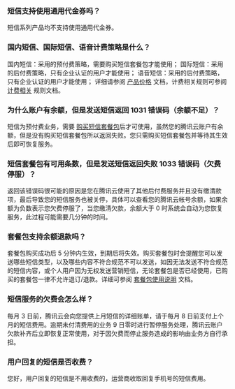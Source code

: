 ### 短信支持使用通用代金券吗？
短信系列产品均不支持使用通用代金券。

### 国内短信、国际短信、语音计费策略是什么？

国内短信：采用的预付费策略，需要购买短信套餐包才能使用；
国际短信：采用的后付费策略，只有企业认证的用户才能使用；
语音短信：采用的后付费策略，只有企业认证的用户才能使用；
详细请参阅 [产品价格](https://cloud.tencent.com/document/product/382/8414) 文档，计费相关规则可参阅 [计费相关](https://cloud.tencent.com/document/product/382/9556) 规则文档。

### 为什么账户有余额，但是发送短信返回 1031 错误码（余额不足）？

短信为预付费业务，需要 [购买短信套餐包](https://cloud.tencent.com/document/product/382/13479)后才可使用，虽然您的腾讯云账户有余额，但是没有购买短信套餐包所以返回失败。您只需购买短信套餐包并等待其生效后即可恢复服务。

### 短信套餐包有可用条数，但是发送短信返回失败 1033 错误码（欠费停服）？

返回该错误码很可能的原因是您在腾讯云使用了其他后付费服务并且没有缴清款项，最后导致您的短信服务也被关停，具体可以查看您的腾讯云帐号余额，如果余额为负数表示您欠费停服了，当您缴清欠款，余额大于 0 时系统会自动为您恢复服务，此过程可能需要几分钟的时间。

### 套餐包支持余额退款吗？

套餐包购买成功后 5 分钟内生效，到期后将失效。购买套餐包时会提醒您可以发送哪些短信类型，以及哪些内容不符合规范不可以发送，如因无法发送不符合规范的短信内容，或个人用户因为无权发送营销短信，无论套餐包是否已经使用，已购买的套餐包一律不允许退订/退款。详细可参阅 [套餐包使用说明](https://cloud.tencent.com/document/product/382/13298) 文档。

### 短信服务的欠费会怎么样？
每月 3 日前，腾讯云会向您提供上月短信的详细账单，请于每月 8 日前支付上个月的短信费用。逾期未付清费用的业务 9 日零时进行暂停服务处理，腾讯云账户欠款补齐后立即恢复正常使用，对于因欠费而停止服务造成的影响由业务方自行承担。

###  用户回复的短信是否收费？
您好，用户回复的短信是不用收费的，运营商收取回复手机号的短信费用。
